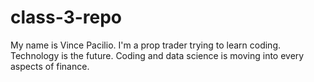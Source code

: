 # class-3-repo
My name is Vince Pacilio. I'm a prop trader trying to learn coding.
Technology is the future. Coding and data science is moving into every aspects of finance. 